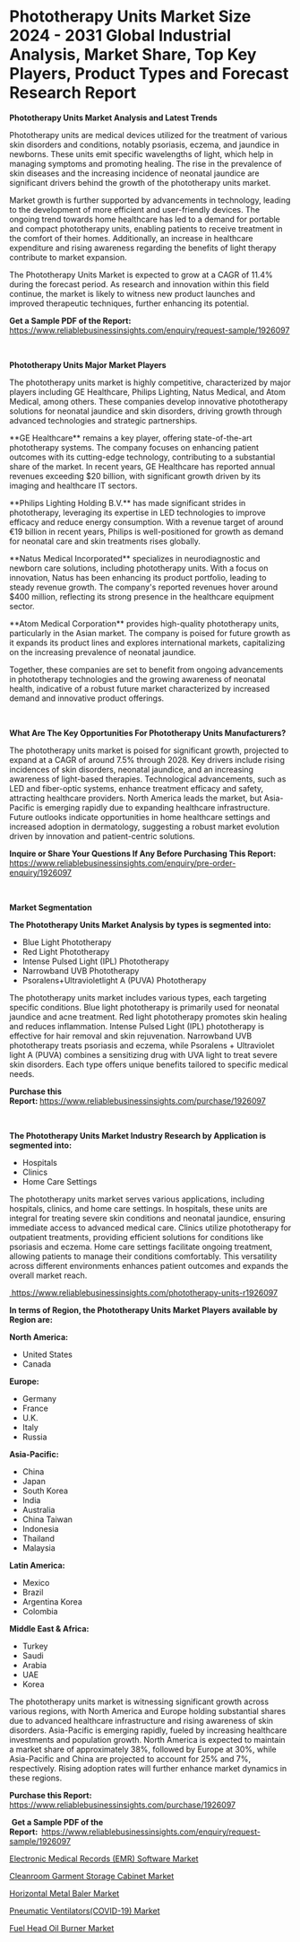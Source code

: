 <p><h1>Phototherapy Units Market Size 2024 - 2031 Global Industrial Analysis, Market Share, Top Key Players, Product Types and Forecast Research Report</h1></p><p><strong>Phototherapy Units Market Analysis and Latest Trends</strong></p>
<p><p>Phototherapy units are medical devices utilized for the treatment of various skin disorders and conditions, notably psoriasis, eczema, and jaundice in newborns. These units emit specific wavelengths of light, which help in managing symptoms and promoting healing. The rise in the prevalence of skin diseases and the increasing incidence of neonatal jaundice are significant drivers behind the growth of the phototherapy units market.</p><p>Market growth is further supported by advancements in technology, leading to the development of more efficient and user-friendly devices. The ongoing trend towards home healthcare has led to a demand for portable and compact phototherapy units, enabling patients to receive treatment in the comfort of their homes. Additionally, an increase in healthcare expenditure and rising awareness regarding the benefits of light therapy contribute to market expansion.</p><p>The Phototherapy Units Market is expected to grow at a CAGR of 11.4% during the forecast period. As research and innovation within this field continue, the market is likely to witness new product launches and improved therapeutic techniques, further enhancing its potential.</p></p>
<p><strong>Get a Sample PDF of the Report:&nbsp;</strong> <a href="https://www.reliablebusinessinsights.com/enquiry/request-sample/1926097?utm_campaign=39&utm_medium=2&utm_source=Github&utm_content=ia&utm_term=25102024&utm_id=phototherapy-units">https://www.reliablebusinessinsights.com/enquiry/request-sample/1926097</a></p>
<p>&nbsp;</p>
<p><strong>Phototherapy Units Major Market Players</strong></p>
<p><p>The phototherapy units market is highly competitive, characterized by major players including GE Healthcare, Philips Lighting, Natus Medical, and Atom Medical, among others. These companies develop innovative phototherapy solutions for neonatal jaundice and skin disorders, driving growth through advanced technologies and strategic partnerships.</p><p>**GE Healthcare** remains a key player, offering state-of-the-art phototherapy systems. The company focuses on enhancing patient outcomes with its cutting-edge technology, contributing to a substantial share of the market. In recent years, GE Healthcare has reported annual revenues exceeding $20 billion, with significant growth driven by its imaging and healthcare IT sectors.</p><p>**Philips Lighting Holding B.V.** has made significant strides in phototherapy, leveraging its expertise in LED technologies to improve efficacy and reduce energy consumption. With a revenue target of around €19 billion in recent years, Philips is well-positioned for growth as demand for neonatal care and skin treatments rises globally.</p><p>**Natus Medical Incorporated** specializes in neurodiagnostic and newborn care solutions, including phototherapy units. With a focus on innovation, Natus has been enhancing its product portfolio, leading to steady revenue growth. The company's reported revenues hover around $400 million, reflecting its strong presence in the healthcare equipment sector.</p><p>**Atom Medical Corporation** provides high-quality phototherapy units, particularly in the Asian market. The company is poised for future growth as it expands its product lines and explores international markets, capitalizing on the increasing prevalence of neonatal jaundice.</p><p>Together, these companies are set to benefit from ongoing advancements in phototherapy technologies and the growing awareness of neonatal health, indicative of a robust future market characterized by increased demand and innovative product offerings.</p></p>
<p>&nbsp;</p>
<p><strong>What Are The Key Opportunities For Phototherapy Units Manufacturers?</strong></p>
<p><p>The phototherapy units market is poised for significant growth, projected to expand at a CAGR of around 7.5% through 2028. Key drivers include rising incidences of skin disorders, neonatal jaundice, and an increasing awareness of light-based therapies. Technological advancements, such as LED and fiber-optic systems, enhance treatment efficacy and safety, attracting healthcare providers. North America leads the market, but Asia-Pacific is emerging rapidly due to expanding healthcare infrastructure. Future outlooks indicate opportunities in home healthcare settings and increased adoption in dermatology, suggesting a robust market evolution driven by innovation and patient-centric solutions.</p></p>
<p><strong>Inquire or Share Your Questions If Any Before Purchasing This Report:</strong> <a href="https://www.reliablebusinessinsights.com/enquiry/pre-order-enquiry/1926097?utm_campaign=39&utm_medium=2&utm_source=Github&utm_content=ia&utm_term=25102024&utm_id=phototherapy-units">https://www.reliablebusinessinsights.com/enquiry/pre-order-enquiry/1926097</a></p>
<p>&nbsp;</p>
<p><strong>Market Segmentation</strong></p>
<p><strong>The Phototherapy Units Market Analysis by types is segmented into:</strong></p>
<p><ul><li>Blue Light Phototherapy</li><li>Red Light Phototherapy</li><li>Intense Pulsed Light (IPL) Phototherapy</li><li>Narrowband UVB Phototherapy</li><li>Psoralens+Ultravioletlight A (PUVA) Phototherapy</li></ul></p>
<p><p>The phototherapy units market includes various types, each targeting specific conditions. Blue light phototherapy is primarily used for neonatal jaundice and acne treatment. Red light phototherapy promotes skin healing and reduces inflammation. Intense Pulsed Light (IPL) phototherapy is effective for hair removal and skin rejuvenation. Narrowband UVB phototherapy treats psoriasis and eczema, while Psoralens + Ultraviolet light A (PUVA) combines a sensitizing drug with UVA light to treat severe skin disorders. Each type offers unique benefits tailored to specific medical needs.</p></p>
<p><strong>Purchase this Report:&nbsp;</strong><a href="https://www.reliablebusinessinsights.com/purchase/1926097?utm_campaign=39&utm_medium=2&utm_source=Github&utm_content=ia&utm_term=25102024&utm_id=phototherapy-units">https://www.reliablebusinessinsights.com/purchase/1926097</a></p>
<p>&nbsp;</p>
<p><strong>The Phototherapy Units Market Industry Research by Application is segmented into:</strong></p>
<p><ul><li>Hospitals</li><li>Clinics</li><li>Home Care Settings</li></ul></p>
<p><p>The phototherapy units market serves various applications, including hospitals, clinics, and home care settings. In hospitals, these units are integral for treating severe skin conditions and neonatal jaundice, ensuring immediate access to advanced medical care. Clinics utilize phototherapy for outpatient treatments, providing efficient solutions for conditions like psoriasis and eczema. Home care settings facilitate ongoing treatment, allowing patients to manage their conditions comfortably. This versatility across different environments enhances patient outcomes and expands the overall market reach.</p></p>
<p><a href="https://www.reliablebusinessinsights.com/phototherapy-units-r1926097?utm_campaign=39&utm_medium=2&utm_source=Github&utm_content=ia&utm_term=25102024&utm_id=phototherapy-units">&nbsp;https://www.reliablebusinessinsights.com/phototherapy-units-r1926097</a></p>
<p><strong>In terms of Region, the Phototherapy Units Market Players available by Region are:</strong></p>
<p>
    <p> <strong> North America: </strong>
        <ul>
            <li>United States</li>
            <li>Canada</li>
        </ul>
        </p> 
    <p> <strong> Europe: </strong>
        <ul>
            <li>Germany</li>
            <li>France</li>
            <li>U.K.</li>
            <li>Italy</li>
            <li>Russia</li>
        </ul>
        </p> 
    <p> <strong> Asia-Pacific: </strong>
        <ul>
            <li>China</li>
            <li>Japan</li>
            <li>South Korea</li>
            <li>India</li>
            <li>Australia</li>
            <li>China Taiwan</li>
            <li>Indonesia</li>
            <li>Thailand</li>
            <li>Malaysia</li>
        </ul>
        </p> 
    <p> <strong> Latin America: </strong>
        <ul>
            <li>Mexico</li>
            <li>Brazil</li>
            <li>Argentina Korea</li>
            <li>Colombia</li>
        </ul>
        </p> 
    <p> <strong> Middle East & Africa: </strong>
        <ul>
            <li>Turkey</li>
            <li>Saudi</li>
            <li>Arabia</li>
            <li>UAE</li>
            <li>Korea</li>
        </ul>
    </p>
    </p>
<p><p>The phototherapy units market is witnessing significant growth across various regions, with North America and Europe holding substantial shares due to advanced healthcare infrastructure and rising awareness of skin disorders. Asia-Pacific is emerging rapidly, fueled by increasing healthcare investments and population growth. North America is expected to maintain a market share of approximately 38%, followed by Europe at 30%, while Asia-Pacific and China are projected to account for 25% and 7%, respectively. Rising adoption rates will further enhance market dynamics in these regions.</p></p>
<p><strong>Purchase this Report: </strong><a href="https://www.reliablebusinessinsights.com/purchase/1926097?utm_campaign=39&utm_medium=2&utm_source=Github&utm_content=ia&utm_term=25102024&utm_id=phototherapy-units">https://www.reliablebusinessinsights.com/purchase/1926097</a></p>
<p>&nbsp;<strong>Get a Sample PDF of the Report:&nbsp;&nbsp;</strong><a href="https://www.reliablebusinessinsights.com/enquiry/request-sample/1926097?utm_campaign=39&utm_medium=2&utm_source=Github&utm_content=ia&utm_term=25102024&utm_id=phototherapy-units">https://www.reliablebusinessinsights.com/enquiry/request-sample/1926097</a></p>
<p><strong></strong></p>
<p><p><a href="https://github.com/mac1evjen/Market-Research-Report-List-1/blob/main/electronic-medical-records-emr-software-market.md?utm_campaign=39&utm_medium=2&utm_source=Github&utm_content=ia&utm_term=25102024&utm_id=phototherapy-units">Electronic Medical Records (EMR) Software Market</a></p><p><a href="https://issuu.com/reportprime-2/docs/cleanroom-garment-storage-cabinet-m_1d8c48cceeead3?utm_campaign=39&utm_medium=2&utm_source=Github&utm_content=ia&utm_term=25102024&utm_id=phototherapy-units">Cleanroom Garment Storage Cabinet Market</a></p><p><a href="https://issuu.com/reportprime-2/docs/horizontal-metal-baler-market-size-_5b8b0068b61359?utm_campaign=39&utm_medium=2&utm_source=Github&utm_content=ia&utm_term=25102024&utm_id=phototherapy-units">Horizontal Metal Baler Market</a></p><p><a href="https://github.com/hegwervaemeruk/Market-Research-Report-List-1/blob/main/pneumatic-ventilatorscovid-19-market.md?utm_campaign=39&utm_medium=2&utm_source=Github&utm_content=ia&utm_term=25102024&utm_id=phototherapy-units">Pneumatic Ventilators(COVID-19) Market</a></p><p><a href="https://www.linkedin.com/pulse/in-depth-analysis-global-fuel-head-oil-burner-market-scope-its-7pxqf?utm_campaign=39&utm_medium=2&utm_source=Github&utm_content=ia&utm_term=25102024&utm_id=phototherapy-units">Fuel Head Oil Burner Market</a></p></p>